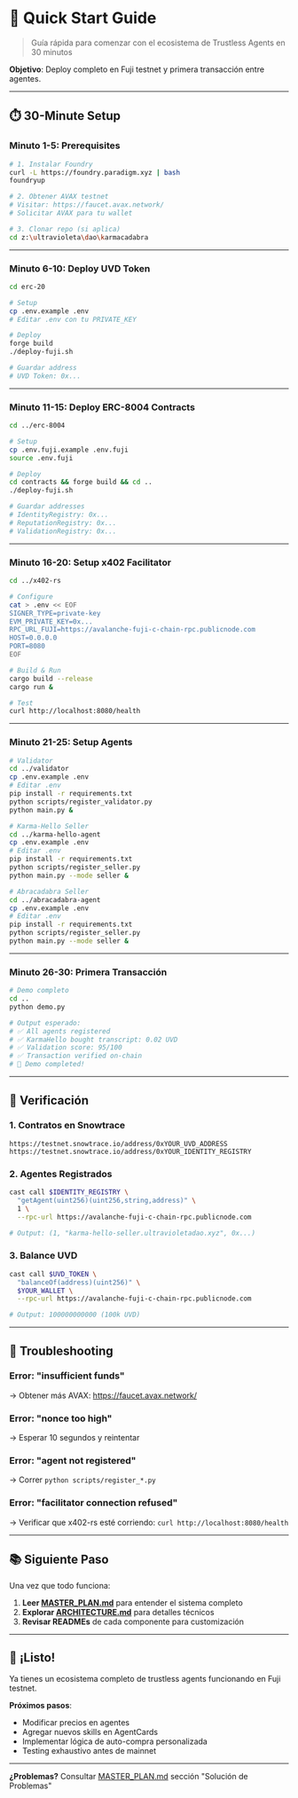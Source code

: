 # 🚀 Quick Start Guide

> Guía rápida para comenzar con el ecosistema de Trustless Agents en 30 minutos

**Objetivo**: Deploy completo en Fuji testnet y primera transacción entre agentes.

---

## ⏱️ 30-Minute Setup

### Minuto 1-5: Prerequisites

```bash
# 1. Instalar Foundry
curl -L https://foundry.paradigm.xyz | bash
foundryup

# 2. Obtener AVAX testnet
# Visitar: https://faucet.avax.network/
# Solicitar AVAX para tu wallet

# 3. Clonar repo (si aplica)
cd z:\ultravioleta\dao\karmacadabra
```

---

### Minuto 6-10: Deploy UVD Token

```bash
cd erc-20

# Setup
cp .env.example .env
# Editar .env con tu PRIVATE_KEY

# Deploy
forge build
./deploy-fuji.sh

# Guardar address
# UVD Token: 0x...
```

---

### Minuto 11-15: Deploy ERC-8004 Contracts

```bash
cd ../erc-8004

# Setup
cp .env.fuji.example .env.fuji
source .env.fuji

# Deploy
cd contracts && forge build && cd ..
./deploy-fuji.sh

# Guardar addresses
# IdentityRegistry: 0x...
# ReputationRegistry: 0x...
# ValidationRegistry: 0x...
```

---

### Minuto 16-20: Setup x402 Facilitator

```bash
cd ../x402-rs

# Configure
cat > .env << EOF
SIGNER_TYPE=private-key
EVM_PRIVATE_KEY=0x...
RPC_URL_FUJI=https://avalanche-fuji-c-chain-rpc.publicnode.com
HOST=0.0.0.0
PORT=8080
EOF

# Build & Run
cargo build --release
cargo run &

# Test
curl http://localhost:8080/health
```

---

### Minuto 21-25: Setup Agents

```bash
# Validator
cd ../validator
cp .env.example .env
# Editar .env
pip install -r requirements.txt
python scripts/register_validator.py
python main.py &

# Karma-Hello Seller
cd ../karma-hello-agent
cp .env.example .env
# Editar .env
pip install -r requirements.txt
python scripts/register_seller.py
python main.py --mode seller &

# Abracadabra Seller
cd ../abracadabra-agent
cp .env.example .env
# Editar .env
pip install -r requirements.txt
python scripts/register_seller.py
python main.py --mode seller &
```

---

### Minuto 26-30: Primera Transacción

```bash
# Demo completo
cd ..
python demo.py

# Output esperado:
# ✅ All agents registered
# ✅ KarmaHello bought transcript: 0.02 UVD
# ✅ Validation score: 95/100
# ✅ Transaction verified on-chain
# 🎉 Demo completed!
```

---

## 🎯 Verificación

### 1. Contratos en Snowtrace

```
https://testnet.snowtrace.io/address/0xYOUR_UVD_ADDRESS
https://testnet.snowtrace.io/address/0xYOUR_IDENTITY_REGISTRY
```

### 2. Agentes Registrados

```bash
cast call $IDENTITY_REGISTRY \
  "getAgent(uint256)(uint256,string,address)" \
  1 \
  --rpc-url https://avalanche-fuji-c-chain-rpc.publicnode.com

# Output: (1, "karma-hello-seller.ultravioletadao.xyz", 0x...)
```

### 3. Balance UVD

```bash
cast call $UVD_TOKEN \
  "balanceOf(address)(uint256)" \
  $YOUR_WALLET \
  --rpc-url https://avalanche-fuji-c-chain-rpc.publicnode.com

# Output: 100000000000 (100k UVD)
```

---

## 🐛 Troubleshooting

### Error: "insufficient funds"
→ Obtener más AVAX: https://faucet.avax.network/

### Error: "nonce too high"
→ Esperar 10 segundos y reintentar

### Error: "agent not registered"
→ Correr `python scripts/register_*.py`

### Error: "facilitator connection refused"
→ Verificar que x402-rs esté corriendo: `curl http://localhost:8080/health`

---

## 📚 Siguiente Paso

Una vez que todo funciona:

1. **Leer [MASTER_PLAN.md](./MASTER_PLAN.md)** para entender el sistema completo
2. **Explorar [ARCHITECTURE.md](./ARCHITECTURE.md)** para detalles técnicos
3. **Revisar READMEs** de cada componente para customización

---

## 🎉 ¡Listo!

Ya tienes un ecosistema completo de trustless agents funcionando en Fuji testnet.

**Próximos pasos**:
- Modificar precios en agentes
- Agregar nuevos skills en AgentCards
- Implementar lógica de auto-compra personalizada
- Testing exhaustivo antes de mainnet

---

**¿Problemas?** Consultar [MASTER_PLAN.md](./MASTER_PLAN.md) sección "Solución de Problemas"
